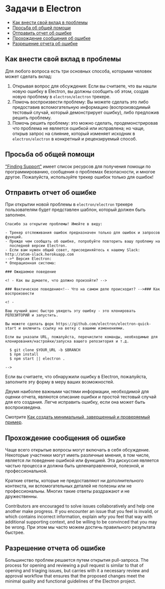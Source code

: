 # Задачи в Electron

* [Как внести свой вклад в проблемы](#how-to-contribute-to-issues)
* [Просьба об общей помощи](#asking-for-general-help)
* [Отправить отчет об ошибке](#submitting-a-bug-report)
* [Прохождение сообщения об ошибке](#triaging-a-bug-report)
* [Разрешение отчета об ошибке](#resolving-a-bug-report)

## Как внести свой вклад в проблемы

Для любого вопроса есть три основных способа, которыми человек может сделать вклад:

1. Открывая вопрос для обсуждения: Если вы считаете, что вы нашли новую ошибку в Electron, вы должны сообщить об этом, создав новую проблему в `electron/electron` трекере.
2. Помочь воспроизвести проблему: Вы можете сделать это либо предоставив вспомогательную информацию (воспроизводимый тестовый случай, который демонстрирует ошибку), либо предложив решить проблему.
3. Помочь решить проблему: это можно сделать, продемонстрировав что проблема не является ошибкой или исправлена; но чаще, открыв запрос на слияние, который изменяет исходник в `electron/electron` в конкретный и рецензируемый способ.

## Просьба об общей помощи

["Finding Support"](../tutorial/support.md#finding-support) имеет список ресурсов для получения помощи по программированию, сообщения о проблемах безопасности, и многое другое. Пожалуйста, используйте трекер ошибок только для ошибок!

## Отправить отчет об ошибке

При открытии новой проблемы в `electron/electron` трекере пользователям будет представлен шаблон, который должен быть заполнен.

```markdown<!--
Спасибо за открытие проблемы! Имейте в виду:

- Трекер отслеживания ошибок предназначен только для ошибок и запросов функций.
- Прежде чем сообщать об ошибке, попробуйте повторить вашу проблему на
  последней версии Electron.
- Если вам нужен общий совет, присоединяйтесь к нашему Slack: http://atom-slack.herokuapp.сom
-->* Версия Electron:
* Операционная система:

### Ожидаемое поведение

<! - Как вы думаете, что должно произойти? -->

### Фактическое поведение<!-- Что на самом деле происходит? -->### Как воспроизвести

<! -

Ваш лучший шанс быстро увидеть эту ошибку - это клонировать РЕПОЗИТОРИЙ и запустить.

Вы можете сделать форк https://github.com/electron/electron-quick-start и включить ссылку на ветку с вашими изменениями.

Если вы указали URL, пожалуйста, перечислите команды, необходимые для клонирования/настройки/запуска вашего репозитория и т.д.

  $ git clone $YOUR_URL -b $BRANCH
  $ npm install
  $ npm start || electron .

-->
```

Если вы считаете, что обнаружили ошибку в Electron, пожалуйста, заполните эту форму в меру ваших возможностей.

Двумя наиболее важными частями информации, необходимой для оценки отчета, являются описание ошибки и простой тестовый случай для его создания. Легче исправить ошибку, если она может быть воспроизведена.

Смотрите [Как создать минимальный, завершенный и проверяемый пример](https://stackoverflow.com/help/mcve).

## Прохождение сообщения об ошибке

Чаще всего открытые вопросы могут включать в себя обсуждение. Некоторые участники могут иметь различные мнения, в том числе, является ли поведение ошибкой или функцией. Эта дискуссия является частью процесса и должна быть целенаправленной, полезной, и профессиональной.

Краткие ответы, которые не предоставляют ни дополнительного контекста, ни вспомогательных деталей не полезны или не профессиональны. Многих такие ответы раздражают и не дружественны.

Contributors are encouraged to solve issues collaboratively and help one another make progress. If you encounter an issue that you feel is invalid, or which contains incorrect information, explain *why* you feel that way with additional supporting context, and be willing to be convinced that you may be wrong. При этом мы часто можем достичь правильного результата быстрее.

## Разрешение отчета об ошибке

Большинство проблем решается путем открытия pull-запроса. The process for opening and reviewing a pull request is similar to that of opening and triaging issues, but carries with it a necessary review and approval workflow that ensures that the proposed changes meet the minimal quality and functional guidelines of the Electron project.
